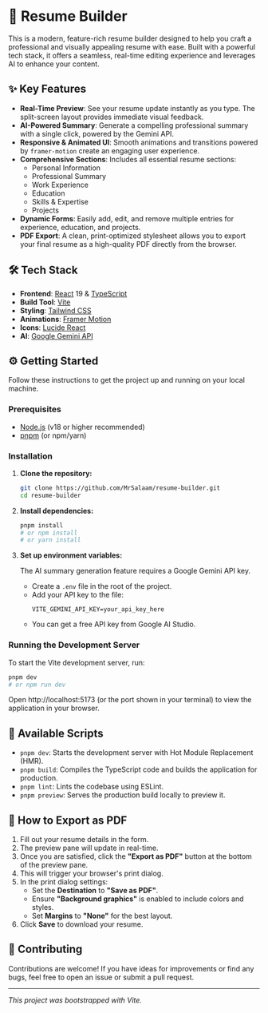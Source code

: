 # 🚀  Resume Builder

This is a modern, feature-rich resume builder designed to help you craft a professional and visually appealing resume with ease. Built with a powerful tech stack, it offers a seamless, real-time editing experience and leverages AI to enhance your content.


## ✨ Key Features

- **Real-Time Preview**: See your resume update instantly as you type. The split-screen layout provides immediate visual feedback.
- **AI-Powered Summary**: Generate a compelling professional summary with a single click, powered by the Gemini API.
- **Responsive & Animated UI**: Smooth animations and transitions powered by `framer-motion` create an engaging user experience.
- **Comprehensive Sections**: Includes all essential resume sections:
  - Personal Information
  - Professional Summary
  - Work Experience
  - Education
  - Skills & Expertise
  - Projects
- **Dynamic Forms**: Easily add, edit, and remove multiple entries for experience, education, and projects.
- **PDF Export**: A clean, print-optimized stylesheet allows you to export your final resume as a high-quality PDF directly from the browser.


## 🛠️ Tech Stack

- **Frontend**: [React](https://react.dev/) 19 & [TypeScript](https://www.typescriptlang.org/)
- **Build Tool**: [Vite](https://vitejs.dev/)
- **Styling**: [Tailwind CSS](https://tailwindcss.com/)
- **Animations**: [Framer Motion](https://www.framer.com/motion/)
- **Icons**: [Lucide React](https://lucide.dev/)
- **AI**: [Google Gemini API](https://ai.google.dev/)

## ⚙️ Getting Started

Follow these instructions to get the project up and running on your local machine.

### Prerequisites

- [Node.js](https://nodejs.org/) (v18 or higher recommended)
- [pnpm](https://pnpm.io/) (or npm/yarn)

### Installation

1.  **Clone the repository:**
    ```bash
    git clone https://github.com/MrSalaam/resume-builder.git
    cd resume-builder
    ```

2.  **Install dependencies:**
    ```bash
    pnpm install
    # or npm install
    # or yarn install
    ```

3.  **Set up environment variables:**

    The AI summary generation feature requires a Google Gemini API key.

    - Create a `.env` file in the root of the project.
    - Add your API key to the file:
      ```
      VITE_GEMINI_API_KEY=your_api_key_here
      ```
    - You can get a free API key from Google AI Studio.

### Running the Development Server

To start the Vite development server, run:

```bash
pnpm dev
# or npm run dev
```

Open http://localhost:5173 (or the port shown in your terminal) to view the application in your browser.

## 🚀 Available Scripts

- `pnpm dev`: Starts the development server with Hot Module Replacement (HMR).
- `pnpm build`: Compiles the TypeScript code and builds the application for production.
- `pnpm lint`: Lints the codebase using ESLint.
- `pnpm preview`: Serves the production build locally to preview it.

## 📄 How to Export as PDF

1.  Fill out your resume details in the form.
2.  The preview pane will update in real-time.
3.  Once you are satisfied, click the **"Export as PDF"** button at the bottom of the preview pane.
4.  This will trigger your browser's print dialog.
5.  In the print dialog settings:
    - Set the **Destination** to **"Save as PDF"**.
    - Ensure **"Background graphics"** is enabled to include colors and styles.
    - Set **Margins** to **"None"** for the best layout.
6.  Click **Save** to download your resume.

## 🤝 Contributing

Contributions are welcome! If you have ideas for improvements or find any bugs, feel free to open an issue or submit a pull request.

---

*This project was bootstrapped with Vite.*
